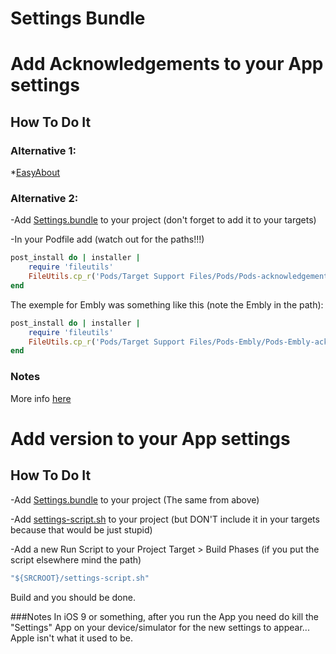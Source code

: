 # Settings Bundle

# Add Acknowledgements to your App settings
## How To Do It

### Alternative 1:

*[EasyAbout](https://github.com/JARMourato/EasyAbout) 

### Alternative 2:

-Add [Settings.bundle](https://github.com/blissapps/SwiftBliss/blob/master/SettingsBundle/Settings.bundle) to your project (don't forget to add it to your targets)

-In your Podfile add (watch out for the paths!!!)
```ruby
post_install do | installer |
    require 'fileutils'
    FileUtils.cp_r('Pods/Target Support Files/Pods/Pods-acknowledgements.plist', 'Resources/Settings.bundle/Acknowledgements.plist', :remove_destination => true)
end
```

The exemple for Embly was something like this (note the Embly in the path):
```ruby
post_install do | installer |
    require 'fileutils'
    FileUtils.cp_r('Pods/Target Support Files/Pods-Embly/Pods-Embly-acknowledgements.plist', 'Embly/Resources/Settings.bundle/Acknowledgements.plist', :remove_destination => true)
end
```
### Notes
More info [here](https://github.com/CocoaPods/CocoaPods/wiki/Acknowledgements)

# Add version to your App settings
## How To Do It
-Add [Settings.bundle](https://github.com/blissapps/SwiftBliss/blob/master/SettingsBundle/Settings.bundle) to your project (The same from above)

-Add [settings-script.sh](https://github.com/blissapps/SwiftBliss/blob/master/SettingsBundle/settings-script.sh) to your project (but DON'T include it in your targets because that would be just stupid)

-Add a new Run Script to your Project Target > Build Phases (if you put the script elsewhere mind the path)
```ruby
"${SRCROOT}/settings-script.sh" 
```
Build and you should be done.

###Notes
In iOS 9 or something, after you run the App you need do kill the "Settings" App on your device/simulator for the new settings to appear... Apple isn't what it used to be.

